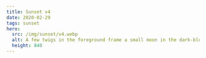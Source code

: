 ```yaml
---
title: Sunset v4
date: 2020-02-29
tags: sunset
hero:
  src: /img/sunset/v4.webp
  alt: A few twigs in the foreground frame a small moon in the dark-blue sky. A hint of orange lights some clouds.
  height: 840
---
```

